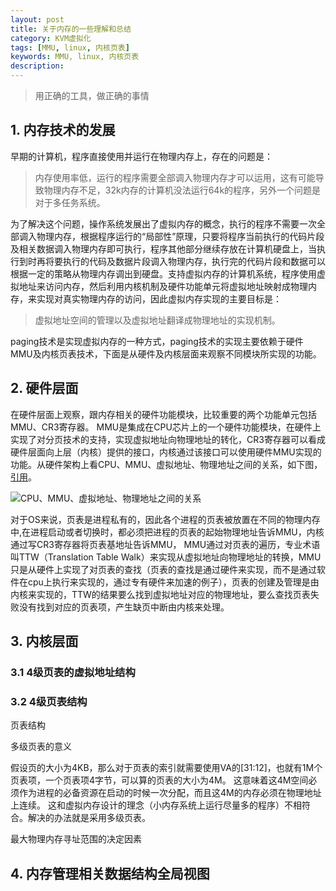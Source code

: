 ```yaml
---
layout: post
title: 关于内存的一些理解和总结
category: KVM虚拟化
tags: [MMU, linux, 内核页表]
keywords: MMU, linux, 内核页表
description: 
---
```


> 用正确的工具，做正确的事情

## 1. 内存技术的发展
早期的计算机，程序直接使用并运行在物理内存上，存在的问题是：

> 内存使用率低，运行的程序需要全部调入物理内存才可以运用，这有可能导致物理内存不足，32k内存的计算机没法运行64k的程序，另外一个问题是对于多任务系统。                                                            

为了解决这个问题，操作系统发展出了虚拟内存的概念，执行的程序不需要一次全部调入物理内存，根据程序运行的“局部性”原理，只要将程序当前执行的代码片段及相关数据调入物理内存即可执行，程序其他部分继续存放在计算机硬盘上，当执行到时再将要执行的代码及数据片段调入物理内存，执行完的代码片段和数据可以根据一定的策略从物理内存调出到硬盘。支持虚拟内存的计算机系统，程序使用虚拟地址来访问内存，然后利用内核机制及硬件功能单元将虚拟地址映射成物理内存，来实现对真实物理内存的访问，因此虚拟内存实现的主要目标是：

> 虚拟地址空间的管理以及虚拟地址翻译成物理地址的实现机制。

paging技术是实现虚拟内存的一种方式，paging技术的实现主要依赖于硬件MMU及内核页表技术，下面是从硬件及内核层面来观察不同模块所实现的功能。

## 2. 硬件层面
在硬件层面上观察，跟内存相关的硬件功能模块，比较重要的两个功能单元包括MMU、CR3寄存器。 MMU是集成在CPU芯片上的一个硬件功能模块，在硬件上实现了对分页技术的支持，实现虚拟地址向物理地址的转化，CR3寄存器可以看成硬件层面向上层（内核）提供的接口，内核通过该接口可以使用硬件MMU实现的功能。从硬件架构上看CPU、MMU、虚拟地址、物理地址之间的关系，如下图，[引用](http://nieyong.github.io/wiki_cpu/CPU%E4%BD%93%E7%B3%BB%E6%9E%B6%E6%9E%84-MMU.html)。

![CPU、MMU、虚拟地址、物理地址之间的关系](http://7u2rbh.com1.z0.glb.clouddn.com/mmu_va2pa.png)


对于OS来说，页表是进程私有的，因此各个进程的页表被放置在不同的物理内存中,在进程启动或者切换时，都必须把进程的页表的起始物理地址告诉MMU，内核通过写CR3寄存器将页表基地址告诉MMU， MMU通过对页表的遍历，专业术语叫TTW（Translation Table Walk）来实现从虚拟地址向物理地址的转换，MMU只是从硬件上实现了对页表的查找（页表的查找是通过硬件来实现，而不是通过软件在cpu上执行来实现的，通过专有硬件来加速的例子），页表的创建及管理是由内核来实现的，TTW的结果要么找到虚拟地址对应的物理地址，要么查找页表失败没有找到对应的页表项，产生缺页中断由内核来处理。


## 3. 内核层面

### 3.1 4级页表的虚拟地址结构
	

### 3.2 4级页表结构

页表结构

多级页表的意义

假设页的大小为4KB，那么对于页表的索引就需要使用VA的[31:12]，也就有1M个页表项，一个页表项4字节，可以算的页表的大小为4M。 这意味着这4M空间必须作为进程的必备资源在启动的时候一次分配，而且这4M的内存必须在物理地址上连续。 这和虚拟内存设计的理念（小内存系统上运行尽量多的程序）不相符合。解决的办法就是采用多级页表。


最大物理内存寻址范围的决定因素



## 4. 内存管理相关数据结构全局视图
